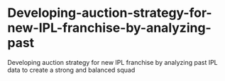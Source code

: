 # Developing-auction-strategy-for-new-IPL-franchise-by-analyzing-past
Developing auction strategy for new IPL franchise by analyzing past IPL data to create a strong and balanced squad
